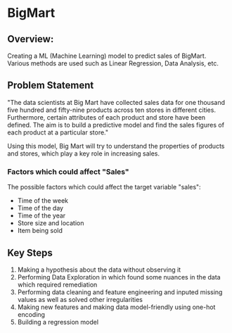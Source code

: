 # BigMart
## Overview: 
Creating a ML (Machine Learning) model to predict sales of BigMart. Various methods are used such as Linear Regression,  Data Analysis, etc.

## Problem Statement
"The data scientists at Big Mart have collected sales data for one thousand five hundred and fifty-nine products across ten stores in different cities. Furthermore, certain attributes of each product and store have been defined. The aim is to build a predictive model and find the sales figures of each product at a particular store."

Using this model, Big Mart will try to understand the properties of products and stores, which play a key role in increasing sales.

### Factors which could affect "Sales"
The possible factors which could affect the target variable "sales":

- Time of the week
- Time of the day
- Time of the year
- Store size and location
- Item being sold

## Key Steps
1. Making a hypothesis about the data without observing it
2. Performing Data Exploration in which found some nuances in the data which required remediation
3. Performing data cleaning and feature engineering and inputed missing values as well as solved other irregularities
4. Making new features and making data model-friendly using one-hot encoding
5. Building a regression model

